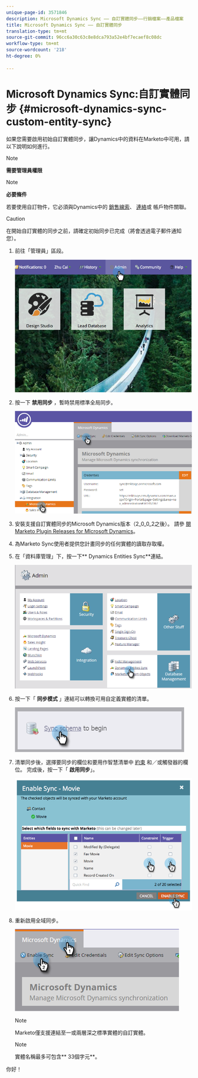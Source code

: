 ```yaml
---
unique-page-id: 3571846
description: Microsoft Dynamics Sync —— 自訂實體同步——行銷檔案——產品檔案
title: Microsoft Dynamics Sync —— 自訂實體同步
translation-type: tm+mt
source-git-commit: 96cc6a30c63c8e8dca793a52e4bf7ecaef8c08dc
workflow-type: tm+mt
source-wordcount: '218'
ht-degree: 0%

---
```



# Microsoft Dynamics Sync:自訂實體同步 {#microsoft-dynamics-sync-custom-entity-sync}

如果您需要啟用初始自訂實體同步，讓Dynamics中的資料在Marketo中可用，請以下說明如何進行。

>[!NOTE]
>
>**需要管理員權限**

>[!NOTE]
>
>**必要條件**
>
>若要使用自訂物件，它必須與Dynamics中的 [銷售線索](microsoft-dynamics-sync-lead-sync.md)、 [連絡](microsoft-dynamics-sync-contact-sync.md)或 [](microsoft-dynamics-sync-account-sync.md)帳戶物件關聯。

>[!CAUTION]
>
>在開始自訂實體的同步之前，請確定初始同步已完成（將會透過電子郵件通知您）。

1. 前往「管理員」區段。

   ![](assets/image2014-10-20-14-3a32-3a16.png)

1. 按一下 **禁用同步** ，暫時禁用標準全局同步。

   ![](assets/image2015-11-10-9-3a0-3a6.png)

1. 安裝支援自訂實體同步的Microsoft Dynamics版本（2_0_0_2之後）。 請參 [閱Marketo Plugin Releases for MIcrosoft Dynamics](../../../../product-docs/crm-sync/microsoft-dynamics-sync/marketo-plugin-releases-for-microsoft-dynamics.md)。
1. 為Marketo Sync使用者提供您計畫同步的任何實體的讀取存取權。
1. 在「資料庫管理」下，按一下** Dynamics Entities Sync**連結。

   ![](assets/image2015-11-10-9-3a6-3a55.png)

1. 按一下「 **同步模式** 」連結可以轉換可用自定義實體的清單。

   ![](assets/image2015-11-10-9-3a41-3a37.png)

1. 清單同步後，選擇要同步的欄位和要用作智慧清單中 [約束](../../../../product-docs/core-marketo-concepts/smart-lists-and-static-lists/using-smart-lists/add-a-constraint-to-a-smart-list-filter.md) 和／或觸發器的欄位。 完成後，按一下「 **啟用同步**」。

   ![](assets/image2014-10-20-14-3a32-3a55.png)

1. 重新啟用全域同步。

   ![](assets/image2015-11-10-9-3a48-3a35.png)

   >[!NOTE]
   >
   >Marketo僅支援連結至一或兩層深之標準實體的自訂實體。

   >[!NOTE]
   >
   >實體名稱最多可包含** 33個字元**。

你好！